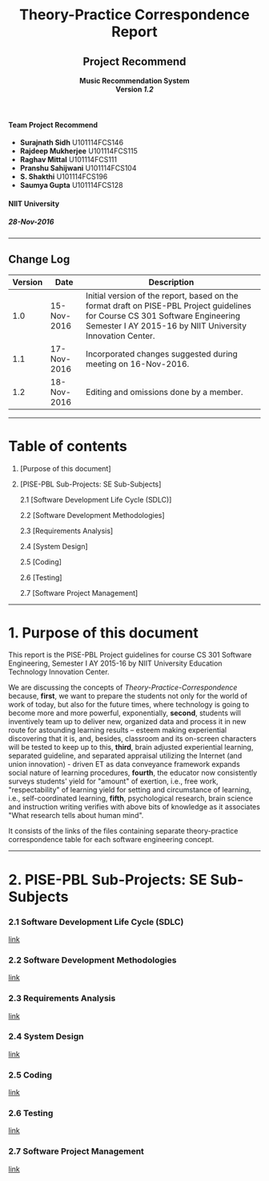 <div align=center>
  <h1>Theory-Practice Correspondence Report</h1>
  <h2>Project Recommend</h2>
  <b> Music Recommendation System </b><br />
  <b> Version <i>1.2</i></b>
</div><br /><br />

#### Team Project Recommend

- **Surajnath Sidh**  U101114FCS146
- **Rajdeep Mukherjee**  U101114FCS115
- **Raghav Mittal**  U101114FCS111
- **Pranshu Sahijwani**  U101114FCS104
- **S. Shakthi**  U101114FCS196
- **Saumya Gupta**  U101114FCS128

#### NIIT University
##### 28-Nov-2016

---------------------------------

## Change Log

| Version  | Date | Description |
|----------|------|-------------|
| 1.0 | 15-Nov-2016 | Initial version of the report, based on the  format draft on PISE-PBL Project guidelines for Course CS 301 Software Engineering Semester I AY 2015-16 by NIIT University Innovation Center. |
| 1.1 | 17-Nov-2016 | Incorporated changes suggested during meeting on 16-Nov-2016. |
| 1.2 | 18-Nov-2016 | Editing and omissions done by a member. |

---------------------------------

# Table of contents

1. [Purpose of this document]  

2. [PISE-PBL Sub-Projects: SE Sub-Subjects]

    2.1 [Software Development Life Cycle (SDLC)]

    2.2 [Software Development Methodologies]

    2.3 [Requirements Analysis]

    2.4 [System Design]

    2.5 [Coding]

    2.6 [Testing]

    2.7 [Software Project Management]


---------------------------------
# 1. Purpose of this document
This report is the PISE-PBL Project guidelines for course CS 301 Software Engineering, Semester I AY 2015-16 by NIIT University Education Technology Innovation Center.

We are discussing the concepts of _Theory-Practice-Correspondence_ because, **first**, we want to prepare the students not only for the world of work of today, but also for the future times, where technology is going to become more and more powerful, exponentially, **second**, students will inventively team up to deliver new, organized data and process it in new route for astounding learning results – esteem making experiential discovering that it is, and, besides, classroom and its on-screen characters will be tested to keep up to this, **third**, brain adjusted experiential learning, separated guideline, and separated appraisal utilizing the Internet (and union innovation) - driven ET as data conveyance framework expands social nature of learning procedures, **fourth**, the educator now consistently surveys students' yield for "amount" of exertion, i.e., free work, "respectability" of learning yield for setting and circumstance of learning, i.e., self-coordinated learning, **fifth**, psychological research, brain science and instruction writing verifies with above bits of knowledge as it associates "What research tells about human mind".

It consists of the links of the files containing separate theory-practice correspondence table for each software engineering concept.

----------------------------------------
# 2. PISE-PBL Sub-Projects: SE Sub-Subjects

### 2.1 Software Development Life Cycle (SDLC)
[link]()

### 2.2 Software Development Methodologies
[link]()

### 2.3 Requirements Analysis
[link]()

### 2.4 System Design
[link]()

### 2.5 Coding
[link]()

### 2.6 Testing
[link]()

### 2.7 Software Project Management
[link]()
